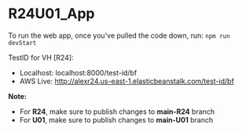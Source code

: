 # R24U01_App

To run the web app, once you've pulled the code down, run:
`npm run devStart`

TestID for VH [R24]:
- Localhost: localhost:8000/test-id/bf
- AWS Live: http://alexr24.us-east-1.elasticbeanstalk.com/test-id/bf

**Note:**
- For **R24**, make sure to publish changes to **main-R24** branch
- For **U01**, make sure to publish changes to **main-U01** branch


